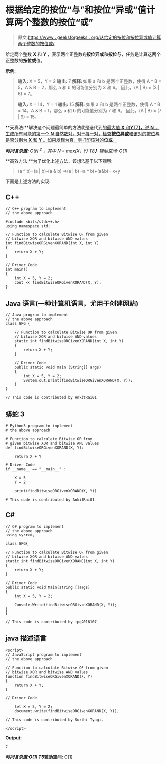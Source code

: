 # 根据给定的按位“与”和按位“异或”值计算两个整数的按位“或”

> 原文:[https://www . geeksforgeeks . org/从给定的按位和按位异或值计算两个整数的按位或/](https://www.geeksforgeeks.org/calculate-bitwise-or-of-two-integers-from-their-given-bitwise-and-and-bitwise-xor-values/)

给定两个整数 **X** 和 **Y** ，表示两个正整数的**按位异或**和**按位与**，任务是计算这两个正整数的**按位或**值。

**示例:**

> **输入:** X = 5，Y = 2
> **输出:** 7
> **解释:**
> 如果 a 和 b 是两个正整数，使得 A ^ B = 5，A & B = 2，那么 a 和 b 的可能值分别为 3 和 6。
> 因此，(A | B) = (3 | 6) = 7。
> 
> **输入:** X = 14，Y = 1
> **输出:** 15
> **解释:**
> 如果 a 和 b 是两个正整数，使得 A ^ B = 14，A & B = 1，那么 a 和 b 的可能值分别为 7 和 9。
> 因此，(A | B) = (7 | 9) = 15。

**天真法:**解决这个问题最简单的方法就是迭代到[的最大值 **X** 和**Y**T7】，说 **N** ，生成所有可能的第一个 **N** 自然数对。对于每一对，检查**按位异或**和该对的按位与是否分别为 **X** 和 **Y** 。如果发现为真，则打印该对的**位或**。](https://www.geeksforgeeks.org/maximum-of-two-numbers-in-python/)

***时间复杂度:** O(N <sup>2</sup> ，其中 N = max(X，Y)*
*T8】辅助空间: O(1)*

**高效方法:**为了优化上述方法，该想法基于以下观察:

> (a ^ b)=(a | b)–(a & b)
> =>(a | b)=(a ^ b)+(a&b)= x+y

下面是上述方法的实现:

## C++

```
// C++ program to implement
// the above approach

#include <bits/stdc++.h>
using namespace std;

// Function to calculate Bitwise OR from given
// bitwise XOR and bitwise AND values
int findBitwiseORGivenXORAND(int X, int Y)
{
    return X + Y;
}

// Driver Code
int main()
{
    int X = 5, Y = 2;
    cout << findBitwiseORGivenXORAND(X, Y);
}
```

## Java 语言(一种计算机语言，尤用于创建网站)

```
// Java program to implement
// the above approach
class GFG {

    // Function to calculate Bitwise OR from given
    // bitwise XOR and bitwise AND values
    static int findBitwiseORGivenXORAND(int X, int Y)
    {
        return X + Y;
    }

    // Driver Code
    public static void main (String[] args)
    {
        int X = 5, Y = 2;
        System.out.print(findBitwiseORGivenXORAND(X, Y));
    }
}

// This code is contributed by AnkitRai01
```

## 蟒蛇 3

```
# Python3 program to implement
# the above approach

# Function to calculate Bitwise OR from
# given bitwise XOR and bitwise AND values
def findBitwiseORGivenXORAND(X, Y):

    return X + Y

# Driver Code
if __name__ == "__main__" :

    X = 5
    Y = 2

    print(findBitwiseORGivenXORAND(X, Y))

# This code is contributed by AnkitRai01
```

## C#

```
// C# program to implement
// the above approach
using System;

class GFG{

// Function to calculate Bitwise OR from given
// bitwise XOR and bitwise AND values
static int findBitwiseORGivenXORAND(int X, int Y)
{
    return X + Y;
}

// Driver Code
public static void Main(string []args)
{
    int X = 5, Y = 2;

    Console.Write(findBitwiseORGivenXORAND(X, Y));
}
}

// This code is contributed by ipg2016107
```

## java 描述语言

```
<script>
// JavaScript program to implement
// the above approach

// Function to calculate Bitwise OR from given
// bitwise XOR and bitwise AND values
function findBitwiseORGivenXORAND(X, Y)
{
    return X + Y;
}

// Driver Code

    let X = 5, Y = 2;
    document.write(findBitwiseORGivenXORAND(X, Y));

// This code is contributed by Surbhi Tyagi.

</script>
```

**Output:** 

```
7
```

***时间复杂度:**O(1)*
T5**辅助空间:** O(1)